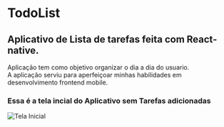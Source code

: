 # TodoList

## Aplicativo de Lista de tarefas feita com React-native. <br>
Aplicação tem como objetivo organizar o dia a dia do usuario. <br>
A aplicação serviu para aperfeiçoar minhas habilidades em desenvolvimento frontend mobile. <br>


### Essa é a tela incial do Aplicativo sem Tarefas adicionadas


![Tela Inicial]()





